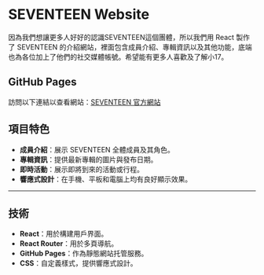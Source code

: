
# SEVENTEEN Website

因為我們想讓更多人好好的認識SEVENTEEN這個團體，所以我們用 React 製作了 SEVENTEEN 的介紹網站，裡面包含成員介紹、專輯資訊以及其他功能，底端也為各位加上了他們的社交媒體帳號。希望能有更多人喜歡及了解小17。

## GitHub Pages
訪問以下連結以查看網站：[SEVENTEEN 官方網站](https://yuchi822.github.io/SEVENTEEN-website/)

## 項目特色
- **成員介紹**：展示 SEVENTEEN 全體成員及其角色。
- **專輯資訊**：提供最新專輯的圖片與發布日期。
- **即時活動**：展示即將到來的活動或行程。
- **響應式設計**：在手機、平板和電腦上均有良好顯示效果。

---

## 技術
- **React**：用於構建用戶界面。
- **React Router**：用於多頁導航。
- **GitHub Pages**：作為靜態網站托管服務。
- **CSS**：自定義樣式，提供響應式設計。
